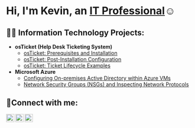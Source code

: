 <h1>Hi, I'm Kevin, an <a href="https://linkedin.com/in/kevin-ray-a272b35">IT Professional</a>☺</h1>

<h2>👨‍💻 Information Technology Projects:</h2>

- <b>osTicket (Help Desk Ticketing System)</b>
  - [osTicket: Prerequisites and Installation](https://github.com/KevinRaypf/osticket-prereqs-.git)
  - [osTicket: Post-Installation Configuration](https://github.com/KevinRaypf/Post-Installation-Configuration.git)
  - [osTicket: Ticket Lifecycle Examples](https://github.com/KevinRaypf/Ticket-Lifecycle-.git)
- <b>Microsoft Azure</b>
  - [Configuring On-premises Active Directory within Azure VMs](https://github.com/KevinRaypf/On-premises-Active-Directory-Deployed-within-Azure.git)
  - [Network Security Groups (NSGs) and Inspecting Network Protocols](https://github.com/KevinRaypf/-Network-Security-Groups-NSGs-and-Inspecting-Network-Protocols.git)

<h2>🤳Connect with me:</h2>

[<img align="left" alt="Josh | Twitter" width="22px" src="https://cdn.jsdelivr.net/npm/simple-icons@v3/icons/twitter.svg" />][twitter]
[<img align="left" alt="Josh | LinkedIn" width="22px" src="https://cdn.jsdelivr.net/npm/simple-icons@v3/icons/linkedin.svg" />][linkedin]
[<img align="left" alt="Josh | Instagram" width="22px" src="https://cdn.jsdelivr.net/npm/simple-icons@v3/icons/instagram.svg" />][instagram]

[twitter]: https://twitter.com/Josh
[instagram]: https://www.instagram.com/Josh
[linkedin]: https://linkedin.com/in/Josh
